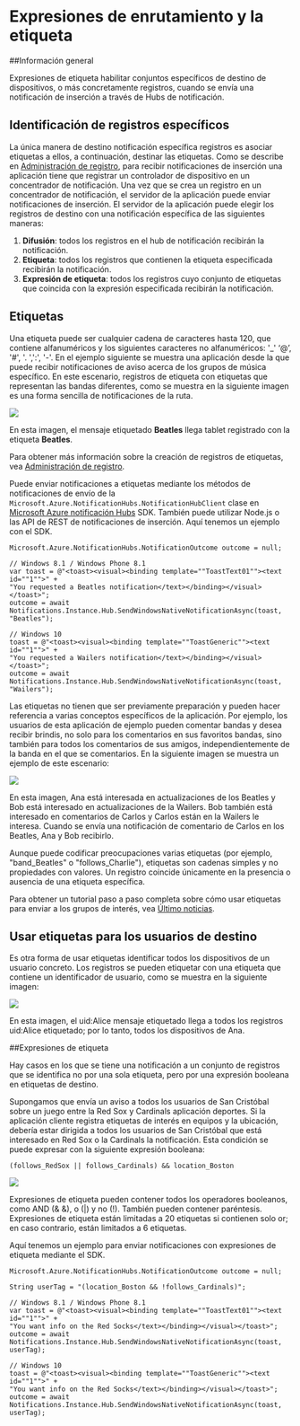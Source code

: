 <properties
    pageTitle="Enrutamiento y expresiones de etiqueta"
    description="Este tema explica el enrutamiento y etiqueta expresiones para hubs de notificación de Azure."
    services="notification-hubs"
    documentationCenter=".net"
    authors="ysxu"
    manager="erikre"
    editor=""/>

<tags
    ms.service="notification-hubs"
    ms.workload="mobile"
    ms.tgt_pltfrm="mobile-multiple"
    ms.devlang="dotnet"
    ms.topic="article"
    ms.date="06/29/2016"
    ms.author="yuaxu"/>

# <a name="routing-and-tag-expressions"></a>Expresiones de enrutamiento y la etiqueta

##<a name="overview"></a>Información general

Expresiones de etiqueta habilitar conjuntos específicos de destino de dispositivos, o más concretamente registros, cuando se envía una notificación de inserción a través de Hubs de notificación.


## <a name="targeting-specific-registrations"></a>Identificación de registros específicos

La única manera de destino notificación específica registros es asociar etiquetas a ellos, a continuación, destinar las etiquetas. Como se describe en [Administración de registro](notification-hubs-push-notification-registration-management.md), para recibir notificaciones de inserción una aplicación tiene que registrar un controlador de dispositivo en un concentrador de notificación. Una vez que se crea un registro en un concentrador de notificación, el servidor de la aplicación puede enviar notificaciones de inserción.
El servidor de la aplicación puede elegir los registros de destino con una notificación específica de las siguientes maneras:

1. **Difusión**: todos los registros en el hub de notificación recibirán la notificación.
2. **Etiqueta**: todos los registros que contienen la etiqueta especificada recibirán la notificación.
3. **Expresión de etiqueta**: todos los registros cuyo conjunto de etiquetas que coincida con la expresión especificada recibirán la notificación.

## <a name="tags"></a>Etiquetas

Una etiqueta puede ser cualquier cadena de caracteres hasta 120, que contiene alfanuméricos y los siguientes caracteres no alfanuméricos: '_' ‘@’, '#', '. ',':', '-'. En el ejemplo siguiente se muestra una aplicación desde la que puede recibir notificaciones de aviso acerca de los grupos de música específico. En este escenario, registros de etiqueta con etiquetas que representan las bandas diferentes, como se muestra en la siguiente imagen es una forma sencilla de notificaciones de la ruta.

![](./media/notification-hubs-routing-tag-expressions/notification-hubs-tags.png)

En esta imagen, el mensaje etiquetado **Beatles** llega tablet registrado con la etiqueta **Beatles**.

Para obtener más información sobre la creación de registros de etiquetas, vea [Administración de registro](notification-hubs-push-notification-registration-management.md).

Puede enviar notificaciones a etiquetas mediante los métodos de notificaciones de envío de la `Microsoft.Azure.NotificationHubs.NotificationHubClient` clase en [Microsoft Azure notificación Hubs](https://www.nuget.org/packages/Microsoft.Azure.NotificationHubs/) SDK. También puede utilizar Node.js o las API de REST de notificaciones de inserción.  Aquí tenemos un ejemplo con el SDK.


    Microsoft.Azure.NotificationHubs.NotificationOutcome outcome = null;

    // Windows 8.1 / Windows Phone 8.1
    var toast = @"<toast><visual><binding template=""ToastText01""><text id=""1"">" +
    "You requested a Beatles notification</text></binding></visual></toast>";
    outcome = await Notifications.Instance.Hub.SendWindowsNativeNotificationAsync(toast, "Beatles");

    // Windows 10
    toast = @"<toast><visual><binding template=""ToastGeneric""><text id=""1"">" +
    "You requested a Wailers notification</text></binding></visual></toast>";
    outcome = await Notifications.Instance.Hub.SendWindowsNativeNotificationAsync(toast, "Wailers");




Las etiquetas no tienen que ser previamente preparación y pueden hacer referencia a varias conceptos específicos de la aplicación. Por ejemplo, los usuarios de esta aplicación de ejemplo pueden comentar bandas y desea recibir brindis, no solo para los comentarios en sus favoritos bandas, sino también para todos los comentarios de sus amigos, independientemente de la banda en el que se comentarios. En la siguiente imagen se muestra un ejemplo de este escenario:



![](./media/notification-hubs-routing-tag-expressions/notification-hubs-tags2.png)

En esta imagen, Ana está interesada en actualizaciones de los Beatles y Bob está interesado en actualizaciones de la Wailers. Bob también está interesado en comentarios de Carlos y Carlos están en la Wailers le interesa. Cuando se envía una notificación de comentario de Carlos en los Beatles, Ana y Bob recibirlo.

Aunque puede codificar preocupaciones varias etiquetas (por ejemplo, "band_Beatles" o "follows_Charlie"), etiquetas son cadenas simples y no propiedades con valores. Un registro coincide únicamente en la presencia o ausencia de una etiqueta específica.

Para obtener un tutorial paso a paso completa sobre cómo usar etiquetas para enviar a los grupos de interés, vea [Último noticias](notification-hubs-windows-notification-dotnet-push-xplat-segmented-wns.md).


## <a name="using-tags-to-target-users"></a>Usar etiquetas para los usuarios de destino

Es otra forma de usar etiquetas identificar todos los dispositivos de un usuario concreto. Los registros se pueden etiquetar con una etiqueta que contiene un identificador de usuario, como se muestra en la siguiente imagen:


![](./media/notification-hubs-routing-tag-expressions/notification-hubs-tags3.png)

En esta imagen, el uid:Alice mensaje etiquetado llega a todos los registros uid:Alice etiquetado; por lo tanto, todos los dispositivos de Ana.


##<a name="tag-expressions"></a>Expresiones de etiqueta

Hay casos en los que se tiene una notificación a un conjunto de registros que se identifica no por una sola etiqueta, pero por una expresión booleana en etiquetas de destino.

Supongamos que envía un aviso a todos los usuarios de San Cristóbal sobre un juego entre la Red Sox y Cardinals aplicación deportes. Si la aplicación cliente registra etiquetas de interés en equipos y la ubicación, debería estar dirigida a todos los usuarios de San Cristóbal que está interesado en Red Sox o la Cardinals la notificación. Esta condición se puede expresar con la siguiente expresión booleana:

    (follows_RedSox || follows_Cardinals) && location_Boston


![](./media/notification-hubs-routing-tag-expressions/notification-hubs-tags4.png)

Expresiones de etiqueta pueden contener todos los operadores booleanos, como AND (& &), o (|) y no (!). También pueden contener paréntesis. Expresiones de etiqueta están limitadas a 20 etiquetas si contienen solo or; en caso contrario, están limitados a 6 etiquetas.

Aquí tenemos un ejemplo para enviar notificaciones con expresiones de etiqueta mediante el SDK.


    Microsoft.Azure.NotificationHubs.NotificationOutcome outcome = null;

    String userTag = "(location_Boston && !follows_Cardinals)"; 

    // Windows 8.1 / Windows Phone 8.1
    var toast = @"<toast><visual><binding template=""ToastText01""><text id=""1"">" +
    "You want info on the Red Socks</text></binding></visual></toast>";
    outcome = await Notifications.Instance.Hub.SendWindowsNativeNotificationAsync(toast, userTag);

    // Windows 10
    toast = @"<toast><visual><binding template=""ToastGeneric""><text id=""1"">" +
    "You want info on the Red Socks</text></binding></visual></toast>";
    outcome = await Notifications.Instance.Hub.SendWindowsNativeNotificationAsync(toast, userTag);
